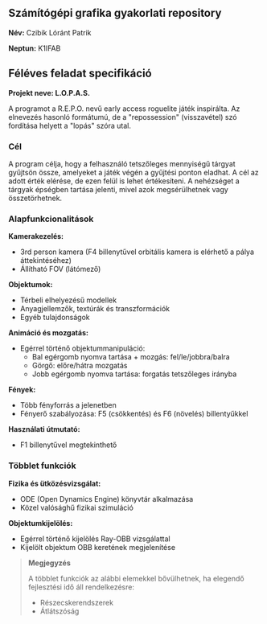 ## Számítógépi grafika gyakorlati repository

**Név:** Czibik Lóránt Patrik

**Neptun:** K1IFAB

## Féléves feladat specifikáció

**Projekt neve: L.O.P.A.S.** 

A programot a R.E.P.O. nevű early access roguelite játék inspirálta. Az elnevezés hasonló formátumú, de a "repossession" (visszavétel) szó fordítása helyett a "lopás" szóra utal.

### Cél
A program célja, hogy a felhasználó tetszőleges mennyiségű tárgyat gyűjtsön össze, amelyeket a játék végén a gyűjtési ponton eladhat. A cél az adott érték elérése, de ezen felül is lehet értékesíteni. A nehézséget a tárgyak épségben tartása jelenti, mivel azok megsérülhetnek vagy összetörhetnek.

### Alapfunkcionalitások

**Kamerakezelés:**
- 3rd person kamera (F4 billenytűvel orbitális kamera is elérhető a pálya áttekintéséhez)
- Állítható FOV (látómező)

**Objektumok:**
- Térbeli elhelyezésű modellek
- Anyagjellemzők, textúrák és transzformációk
- Egyéb tulajdonságok

**Animáció és mozgatás:**
- Egérrel történő objektummanipuláció:
  - Bal egérgomb nyomva tartása + mozgás: fel/le/jobbra/balra
  - Görgő: előre/hátra mozgatás
  - Jobb egérgomb nyomva tartása: forgatás tetszőleges irányba

**Fények:**
- Több fényforrás a jelenetben
- Fényerő szabályozása: F5 (csökkentés) és F6 (növelés) billentyűkkel

**Használati útmutató:**
- F1 billenytűvel megtekinthető

### Többlet funkciók

**Fizika és ütközésvizsgálat:**
- ODE (Open Dynamics Engine) könyvtár alkalmazása
- Közel valósághű fizikai szimuláció

**Objektumkijelölés:**
- Egérrel történő kijelölés Ray-OBB vizsgálattal
- Kijelölt objektum OBB keretének megjelenítése

> **Megjegyzés**
>
> A többlet funkciók az alábbi elemekkel bővülhetnek, ha elegendő fejlesztési idő áll rendelkezésre:
> 
> - Részecskerendszerek
> - Átlátszóság

